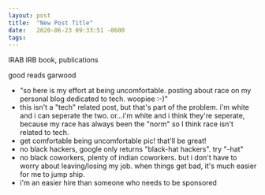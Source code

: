 ```yaml
---
layout: post
title:  "New Post Title"
date:   2020-06-23 09:33:51 -0600
tags:
---
```


IRAB
IRB
book, publications

good reads garwood


- "so here is my effort at being uncomfortable. posting about race on my personal blog dedicated to tech. woopiee :-)"
- this isn't a "tech" related post, but that's part of the problem. i'm white and i can seperate the two. or...i'm white and i think they're seperate, because my race has always been the "norm" so I think race isn't related to tech.
- get comfortable being uncomfortable pic! that'll be great!
- no black hackers, google only returns "black-hat hackers". try "-hat"
- no black coworkers, plenty of indian coworkers. but i don't have to worry about leaving/losing my job. when things get bad, it's much easier for me to jump ship.
- i'm an easier hire than someone who needs to be sponsored


